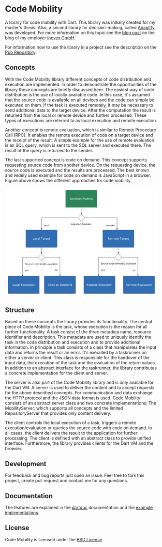 # Code Mobility
A library for code mobility with Dart. This library was initially created for my master's thesis.
Also, a second library for decision-making, called [Adaptify](https://github.com/dbaelz/adaptify), was developed.
For more information on this topic see the [blog post](https://blog.inovex.de/adaptive-code-execution-with-dart/) on the blog of my employer [inovex GmbH](https://www.inovex.de/).

For information how to use the library in a project see the description on the [Pub Repository](https://pub.dartlang.org/packages/code_mobility).


Concepts
---------
With the Code Mobility library different concepts of code distribution and execution are implemented.
In order to demonstrate the opportunities of the library these concepts are briefly discussed here.
The easiest way of code distribution is the use of locally available code.
In this case, it's assumed that the source code is available on all devices and the code can simply be executed on them.
If the task is executed remotely, it may be necessary to send additional data to the target device.
After the computation the result is returned from the local or remote device and further processed.
These types of executions are referred to as local execution and remote execution.
                                       
Another concept is remote evaluation, which is similar to Remote Procedure Call (RPC).
It enables the remote execution of code on a target device and the receipt of the result. A simple example for the use of remote evaluation is an SQL query, which is sent to the SQL server and executed there. The result of the query is returned to the sender.
                                       
The last supported concept is code on demand.
This concept supports requesting source code from another device.
On the requesting device, the source code is executed and the results are processed.
The best known and widely used example for code on demand is JavaScript in a browser.
Figure above shows the different approaches for code mobility.

![Code Mobility](https://github.com/dbaelz/code_mobility/blob/master/code_mobility.png)

Structure
----------
Based on these concepts the library provides its functionality.
The central piece of Code Mobility is the task, whose execution is the reason for all further functionality.
A task consist of the three metadata name, resource identifier and description.
This metadata are used to uniquely identify the task in the code distribution and execution and to provide additional information.
In principle a task consists of a class that manipulates the input data and returns the result or an error.
It's executed by a taskrunner on either a server or client.
This class is responsible for the handover of the input data, the execution of the task and the evaluation of the return values.
In addition to an abstract interface for the taskrunner, the library contributes a concrete implementation for the client and server.

The server is also part of the Code Mobility library and is only available for the Dart VM.
A server is used to deliver the content and to accept requests for the above described concepts.
For communication and data exchange the HTTP protocol and the JSON data format is used. Code Mobility consists of an abstract server class and two concrete implementations: The MobilityServer, which supports all concepts and the limited RepositoryServer that provides only content delivery.

The client controls the local execution of a task, triggers a remote execution/evaluation or queries the source code with code on demand.
In all cases, the client delivers the result to the application for further processing.
The client is defined with an abstract class to provide unified interface.
Furthermore, the library provides clients for the Dart VM and the browser.

Development
-----------
For feedback and bug reports just open an issue. Feel free to fork this project, create pull request and contact me for any questions.

Documentation
-------------
The features are explained in the [dartdoc](https://github.com/dart-lang/dartdoc) documentation and the [example implementations](https://github.com/dbaelz/code_mobility/blob/master/example).

License
-------------
Code Mobility is licensed under the [BSD License](https://github.com/dbaelz/code_mobility/blob/master/LICENSE).